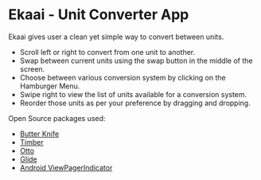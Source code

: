 # Ekaai - Unit Converter App

Ekaai gives user a clean yet simple way to convert between units.

* Scroll left or right to convert from one unit to another.
* Swap between current units using the swap button in the middle of the screen.
* Choose between various conversion system by clicking on the Hamburger Menu.
* Swipe right to view the list of units available for a conversion system.
* Reorder those units as per your preference by dragging and dropping.

Open Source packages used:
* [Butter Knife](https://jakewharton.github.io/butterknife/)
* [Timber](https://github.com/JakeWharton/timber)
* [Otto](https://square.github.io/otto/)
* [Glide](https://github.com/bumptech/glide)
* [Android ViewPagerIndicator](https://github.com/InkApplications/Android-ViewPagerIndicator)
